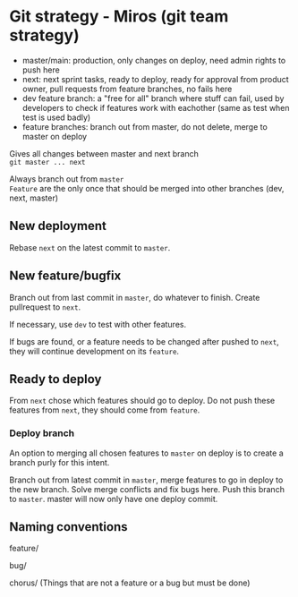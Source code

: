 # Git strategy - Miros (git team strategy)

- master/main: production, only changes on deploy, need admin rights to push here
- next: next sprint tasks, ready to deploy, ready for approval from product owner, pull requests from feature branches, no fails here
- dev feature branch: a "free for all" branch where stuff can fail, used by developers to check if features work with eachother (same as test when test is used badly)
- feature branches: branch out from master, do not delete, merge to master on deploy

Gives all changes between master and next branch\
`git master ... next`

Always branch out from `master`\
`Feature` are the only once that should be merged into other branches (dev, next, master)

## New deployment

Rebase `next` on the latest commit to `master`.

## New feature/bugfix

Branch out from last commit in `master`, do whatever to finish. Create pullrequest to `next`.

If necessary, use `dev` to test with other features.

If bugs are found, or a feature needs to be changed after pushed to `next`, they will continue development on its `feature`.

## Ready to deploy

From `next` chose which features should go to deploy. Do not push these features from `next`, they should come from `feature`.

### Deploy branch

An option to merging all chosen features to `master` on deploy is to create a branch purly for this intent.

Branch out from latest commit in `master`, merge features to go in deploy to the new branch. Solve merge conflicts and fix bugs here. Push this branch to `master`. master will now only have one deploy commit.

## Naming conventions

feature/

bug/

chorus/ (Things that are not a feature or a bug but must be done)

